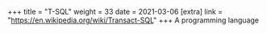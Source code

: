 +++
title = "T-SQL"
weight = 33
date = 2021-03-06
[extra]
link = "https://en.wikipedia.org/wiki/Transact-SQL"
+++
A programming language


